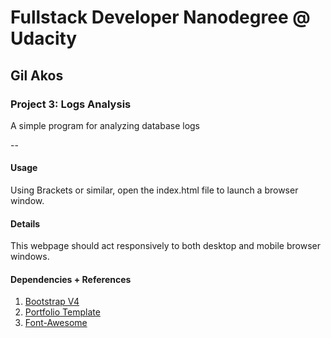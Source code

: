 # Fullstack Developer Nanodegree @ Udacity
## Gil Akos

### Project 3: Logs Analysis
A simple program for analyzing database logs

--

#### Usage
Using Brackets or similar, open the index.html file to launch a browser window.

#### Details
This webpage should act responsively to both desktop and mobile browser windows.

#### Dependencies + References
1. [Bootstrap V4](http://getbootstrap.com/)
2. [Portfolio Template](https://startbootstrap.com/template-overviews/portfolio-item/)
3. [Font-Awesome](http://fontawesome.io/)